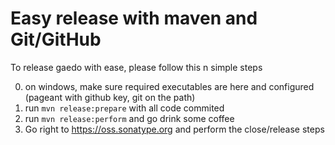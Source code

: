 Easy release with maven and Git/GitHub
======================================

To release gaedo with ease, please follow this n simple steps 

0. on windows, make sure required executables are here and configured (pageant with github key, git on the path)
1. run `mvn release:prepare` with all code commited
2. run `mvn release:perform` and go drink some coffee
3. Go right to https://oss.sonatype.org and perform the close/release steps